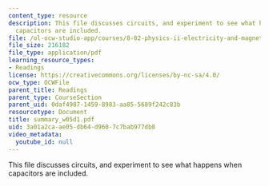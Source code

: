 ```yaml
---
content_type: resource
description: This file discusses circuits, and experiment to see what happens when
  capacitors are included.
file: /ol-ocw-studio-app/courses/8-02-physics-ii-electricity-and-magnetism-spring-2007/3a01a2caae05db64d9607c7bab977db8_summary_w05d1.pdf
file_size: 216182
file_type: application/pdf
learning_resource_types:
- Readings
license: https://creativecommons.org/licenses/by-nc-sa/4.0/
ocw_type: OCWFile
parent_title: Readings
parent_type: CourseSection
parent_uid: 0daf4987-1459-8983-aa85-5689f242c83b
resourcetype: Document
title: summary_w05d1.pdf
uid: 3a01a2ca-ae05-db64-d960-7c7bab977db8
video_metadata:
  youtube_id: null
---
```

This file discusses circuits, and experiment to see what happens when capacitors are included.